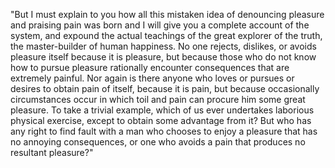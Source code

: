 "But I must explain to you how all this mistaken idea of denouncing pleasure and praising pain was born 
and I will give you a complete account of the system, and expound the actual teachings of the great explorer
 of the truth, the master-builder of human happiness. No one rejects, dislikes, or avoids pleasure itself 
 because it is pleasure, but because those who do not know how to pursue pleasure rationally encounter
  consequences that are extremely painful. Nor again is there anyone who loves or pursues or desires to
   obtain pain of itself, because it is pain, but because occasionally circumstances occur in which toil and
   pain can procure him some great pleasure. To take a trivial example, which of us ever undertakes laborious
    physical exercise, except to obtain some advantage from it? But who has any right to find fault with a man
    who chooses to enjoy a pleasure that has no annoying consequences, or one who avoids a pain that produces 
    no resultant pleasure?"